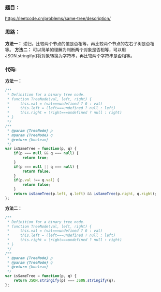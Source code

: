 ### **题目：**
https://leetcode.cn/problems/same-tree/description/

### **思路：** 
**方法一：** 递归，比较两个节点的值是否相等，再比较两个节点的左右子树是否相等。
**方法二：** 可以简单的理解为判断两个对象是否相等，可以用JSON.stringify()将对象转换为字符串，再比较两个字符串是否相等。

### **代码:**
**方法一：**
```js
/**
 * Definition for a binary tree node.
 * function TreeNode(val, left, right) {
 *     this.val = (val===undefined ? 0 : val)
 *     this.left = (left===undefined ? null : left)
 *     this.right = (right===undefined ? null : right)
 * }
 */
/**
 * @param {TreeNode} p
 * @param {TreeNode} q
 * @return {boolean}
 */
var isSameTree = function(p, q) {
    if(p === null && q === null) {
        return true;
    }
    if(p === null || q === null) {
        return false;
    }
    if(p.val !== q.val) {
        return false;
    }
    return isSameTree(p.left, q.left) && isSameTree(p.right, q.right);
};
```

**方法二：**
```js
/**
 * Definition for a binary tree node.
 * function TreeNode(val, left, right) {
 *     this.val = (val===undefined ? 0 : val)
 *     this.left = (left===undefined ? null : left)
 *     this.right = (right===undefined ? null : right)
 * }
 */
/**
 * @param {TreeNode} p
 * @param {TreeNode} q
 * @return {boolean}
 */
var isSameTree = function(p, q) {
    return JSON.stringify(p) === JSON.stringify(q);
};
```